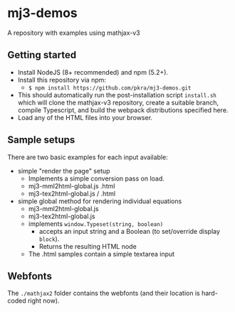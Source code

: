 # mj3-demos

A repository with examples using mathjax-v3

## Getting started

* Install NodeJS (8+ recommended) and npm (5.2+).
* Install this repository via npm:
  *  `$ npm install https://github.com/pkra/mj3-demos.git`
* This should automatically run the post-installation script `install.sh` which will clone the mathjax-v3 repository, create a suitable branch, compile Typescript, and build the webpack distributions specified here.
* Load any of the HTML files into your browser.


## Sample setups

There are two basic examples for each input available:

* simple "render the page" setup
  * Implements a simple conversion pass on load.
  * mj3-mml2html-global.js .html
  * mj3-tex2html-global.js / .html
* simple global method for rendering individual equations
  * mj3-mml2html-global.js
  * mj3-tex2html-global.js
  * implements `window.Typeset(string, boolean)`
    * accepts an input string and a Boolean (to set/override display `block`).
    * Returns the resulting HTML node
  * The .html samples contain a simple textarea input


## Webfonts

The `./mathjax2` folder contains the webfonts (and their location is hard-coded right now).
